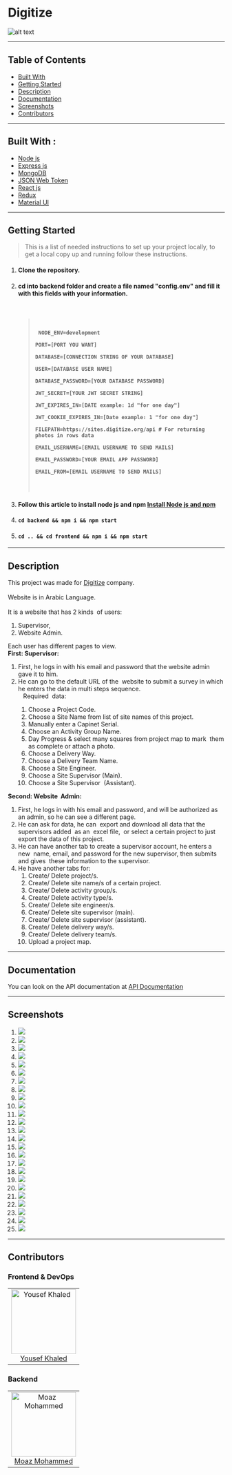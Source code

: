 # Digitize

![alt text](./images/logoicon.png)

<hr>
<h2>Table of Contents</h2>
<ul>
  <li><a href="#built-with--">Built With</a></li>
  <li><a href="#getting-started">Getting Started</a></li>
  <li><a href="#Description">Description</a></li>
  <li><a href="#Documentation">Documentation</a></li>
  <li><a href="#Screenshots">Screenshots</a></li>
  <li><a href="#Contributors">Contributors</a></li>
</ul>

<hr>
<h2 href="#BuiltWith">Built With : </h2>
 <ul>
  <li><a href="https://www.w3schools.com/nodejs/">Node js</a></li>
  <li><a href="https://www.javatpoint.com/expressjs-tutorial">Express js</a></li>
  <li><a href="https://www.w3schools.in/mongodb/tutorials/">MongoDB</a></li>
  <li><a href="http://www.w3schools.me/aspnetcore/implement-jwt">JSON Web Token</a></li>
  <li><a href="https://www.w3schools.com/REACT/DEFAULT.ASP">React js</a></li>
  <li><a href="https://redux.js.org/">Redux</a></li>
  <li><a href="https://mui.com/material-ui/getting-started/templates/">Material UI</a></li>
 </ul>

<hr>
<h2 href="#GettingStarted">Getting Started</h2>
<blockquote>
  <p>This is a list of needed instructions to set up your project locally, to get a local copy up and running follow these instructions.
 </p>
</blockquote>
<ol>
<li>
  <h4>Clone the repository.</h4>
 </li>
 <li>
  <h4>cd into backend folder and create a file named "config.env" and fill it with this fields with your information. <h4>  <br> <blockquote><code> <p> NODE_ENV=development <br>
PORT=[PORT YOU WANT] <br>
DATABASE=[CONNECTION STRING OF YOUR DATABASE] <br>
USER=[DATABASE USER NAME] <br>
DATABASE_PASSWORD=[YOUR DATABASE PASSWORD] <br>
JWT_SECRET=[YOUR JWT SECRET STRING] <br>
JWT_EXPIRES_IN=[DATE example: 1d "for one day"] <br>
JWT_COOKIE_EXPIRES_IN=[Date example: 1 "for one day"] <br>
FILEPATH=https://sites.digitize.org/api # For returning photos in rows data <br>
EMAIL_USERNAME=[EMAIL USERNAME TO SEND MAILS] <br>
EMAIL_PASSWORD=[YOUR EMAIL APP PASSWORD] <br>
EMAIL_FROM=[EMAIL USERNAME TO SEND MAILS] <br>
</p> </code></blockquote>
 </li>
 <li>
  <h4>Follow this article to install node js and npm <a href="https://phoenixnap.com/kb/install-node-js-npm-on-windows">Install Node js and npm</a></h4>
 </li>
 <li>
  <h4><code>cd backend && npm i && npm start</code></h4>
 </li>
 <li>
  <h4><code>cd .. && cd frontend && npm i && npm start</code></h4>
 </li>
 </ol>

<hr>
<h2 href="#Description">Description</h2>
  <p>
  This project was made for <a href="https://digitize.org/">Digitize</a> company.
  <br>
  <br>
Website is in Arabic Language.
<br>
<br>
It is a website that has 2 kinds  of users: 
<ol>
<li>Supervisor, </li>
<li>Website Admin.</li>
</ol>
 Each user has different pages to view. 
 <br>
 <strong>First: Supervisor:</strong>
 <br>
<ol>
<li>First, he logs in with his email and password that the website admin gave it to him.</li>
<li>He can go to the default URL of the  website to submit a survey in which he enters the data in multi steps sequence.</li>  
Required  data:  
<ol>
<li>Choose a Project Code.</li>
<li>Choose a Site Name from list of site names of this project.</li>
<li>Manually enter a Capinet Serial.</li>
<li>Choose an Activity Group Name. </li>
<li>Day Progress & select many squares from project map to mark  them as complete or attach a photo.</li> 
<li>Choose a Delivery Way.</li>
<li>Choose a Delivery Team Name.</li>
<li>Choose a Site Engineer.</li>
<li>Choose a Site Supervisor (Main).</li>
<li>Choose a Site Supervisor  (Assistant).</li></ol></li>
</ol>

<strong>Second: Website  Admin:</strong>
<br>

<ol> 
<li>First, he logs in with his email and password, and will be authorized as an admin, so he can see a different page.</li>
<li>He can ask for data, he can  export and download all data that the supervisors added  as an  excel file,  or select a certain project to just  export the data of this project.</li>
<li>
He can have another tab to create a supervisor account, he enters a new  name, email, and password for the new supervisor, then submits and gives  these information to the supervisor.</li>
<li>
He have another  tabs for:
<ol>
<li>Create/  Delete project/s.</li>
<li>Create/  Delete site  name/s of a  certain project.</li>
<li>Create/  Delete activity group/s.</li>
<li>Create/  Delete activity type/s. </li>
<li>Create/  Delete site  engineer/s.</li>
<li>Create/  Delete site  supervisor  (main).</li>
<li>Create/  Delete site  supervisor  (assistant).</li>
<li>Create/  Delete delivery way/s.</li>
<li>Create/  Delete delivery team/s.</li>
<li>Upload a project map. </li>
</ol>
</li>
</ol>
 </p>
<hr>
<h2 href="#Documentation">Documentation</h2>
  <p>
  You can look on the API documentation at <a href="https://documenter.getpostman.com/view/22736405/2s93mAVL7z">API Documentation</a>
  </p>

<hr>
<h2 href="#Screenshots">Screenshots</h2>
<ol>
    <li>
    <img src="./images/1.png">
    </li>
    <li>
    <img src="./images/2.png">
    </li>
    <li>
    <img src="./images/3.png">
    </li>
    <li>
    <img src="./images/4.png">
    </li>
    <li>
    <img src="./images/5.png">
    </li>
    <li>
    <img src="./images/6.png">
    </li>
    <li>
    <img src="./images/7.png">
    </li>
    <li>
    <img src="./images/8.png">
    </li>
    <li>
    <img src="./images/9.png">
    </li>
    <li>
    <img src="./images/10.png">
    </li>
    <li>
    <img src="./images/11.png">
    </li>
    <li>
    <img src="./images/12.png">
    </li>
    <li>
    <img src="./images/13.png">
    </li>
    <li>
    <img src="./images/14.png">
    </li>
    <li>
    <img src="./images/15.png">
    </li>
    <li>
    <img src="./images/16.png">
    </li>
    <li>
    <img src="./images/17.png">
    </li>
    <li>
    <img src="./images/18.png">
    </li>
    <li>
    <img src="./images/19.png">
    </li>
    <li>
    <img src="./images/20.png">
    </li>
    <li>
    <img src="./images/21.png">
    </li>
    <li>
    <img src="./images/22.png">
    </li>
    <li>
    <img src="./images/23.png">
    </li>
    <li>
    <img src="./images/24.png">
    </li>
    <li>
    <img src="./images/25.png">
    </li>
</ol>

<hr>
<h2 href="#Contributors">Contributors</h2>
<h3>Frontend & DevOps</h3>
<table> 
  <tbody>
    <tr>
      <td align="center">
        <img src="https://avatars.githubusercontent.com/u/70758177?v=4" alt="Yousef Khaled" width="150px">
        <br>
        <a href="https://github.com/Waer1">Yousef Khaled</a>
      </td>
    </tr>
  </tbody>
</table>
<h3>Backend</h3>
<table> 
  <tbody>
    <tr>
      <td align="center">
        <img src="https://avatars.githubusercontent.com/u/87096647?v=4" alt="Moaz Mohammed" width="150px">
        <br>
        <a href="https://github.com/MoazHassan2022">Moaz Mohammed</a>
      </td>
    </tr>
  </tbody>
</table>

